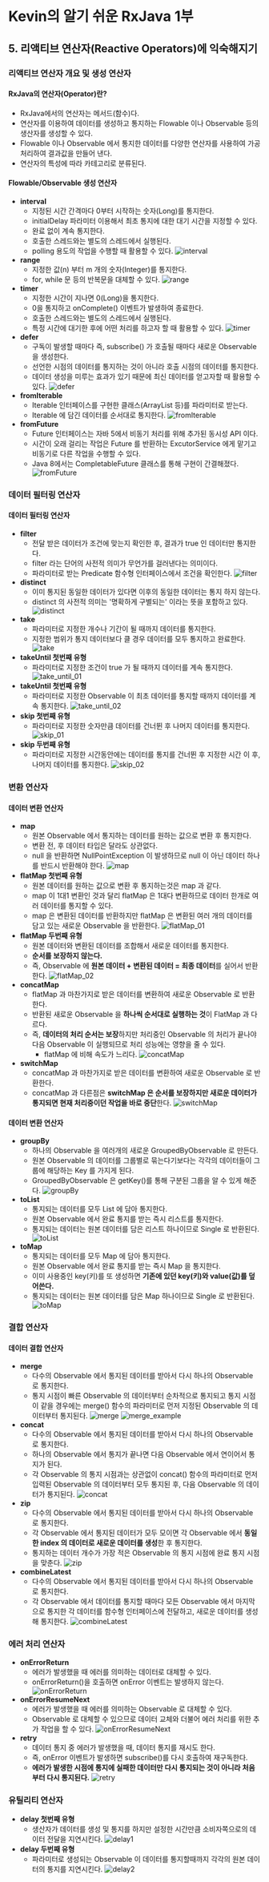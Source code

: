 # Kevin의 알기 쉬운 RxJava 1부
## 5. 리액티브 연산자(Reactive Operators)에 익숙해지기

### 리액티브 연산자 개요 및 생성 연산자
#### RxJava의 연산자(Operator)란?
- RxJava에서의 연산자는 메서드(함수)다.
- 연산자를 이용하여 데이터를 생성하고 통지하는 Flowable 이나 Observable 등의 생산자를 생성할 수 있다.
- Flowable 이나 Observable 에서 통지한 데이터를 다양한 연산자를 사용하여 가공 처리하여 결과값을 만들어 낸다.
- 연산자의 특성에 따라 카테고리로 분류된다.
  
#### Flowable/Observable 생성 연산자
- **interval**
  - 지정된 시간 간격마다 0부터 시작하는 숫자(Long)를 통지한다.
  - initialDelay 파라미터 이용해서 최초 통지에 대한 대기 시간을 지정할 수 있다.
  - 완료 없이 계속 통지한다.
  - 호출한 스레드와는 별도의 스레드에서 실행된다.
  - polling 용도의 작업을 수행할 때 활용할 수 있다.
    ![interval](../img/interval.png)
- **range**
  - 지정한 값(n) 부터 m 개의 숫자(Integer)를 통지한다.
  - for, while 문 등의 반복문을 대체할 수 있다.
    ![range](../img/range.png)
- **timer**
  - 지정한 시간이 지나면 0(Long)을 통지한다.
  - 0을 통지하고 onComplete() 이벤트가 발생하여 종료한다.
  - 호출한 스레드와는 별도의 스레드에서 실행된다.
  - 특정 시간에 대기한 후에 어떤 처리를 하고자 할 때 활용할 수 있다.
    ![timer](../img/timer.png)
- **defer**
  - 구독이 발생할 때마다 즉, subscribe() 가 호출될 때마다 새로운 Observable을 생성한다.
  - 선언한 시점의 데이터를 통지하는 것이 아니라 호출 시점의 데이터를 통지한다.
  - 데이터 생성을 미루는 효과가 있기 때문에 최신 데이터를 얻고자할 때 활용할 수 있다.
  ![defer](../img/defer.png)
- **fromIterable**
  - Iterable 인터페이스를 구현한 클래스(ArrayList 등)를 파라미터로 받는다.
  - Iterable 에 담긴 데이터를 순서대로 통지한다.
  ![fromIterable](../img/fromIterable.png)
- **fromFuture**
  - Future 인터페이스는 자바 5에서 비동기 처리를 위해 추가된 동시성 API 이다.
  - 시간이 오래 걸리는 작업은 Future 를 반환하는 ExcutorService 에게 맡기고 비동기로 다른 작업을 수행할 수 있다.
  - Java 8에서는 CompletableFuture 클래스를 통해 구현이 간결해졌다.
  ![fromFuture](../img/fromFuture.png)

### 데이터 필터링 연산자
#### 데이터 필터링 연산자
- **filter**
  - 전달 받은 데이터가 조건에 맞는지 확인한 후, 결과가 true 인 데이터만 통지한다.
  - filter 라는 단어의 사전적 의미가 무언가를 걸러낸다는 의미이다.
  - 파라미터로 받는 Predicate 함수형 인터페이스에서 조건을 확인한다.
![filter](../img/filter.png)
- **distinct**
  - 이미 통지된 동일한 데이터가 있다면 이후의 동일한 데이터는 통지 하지 않는다.
  - distinct 의 사전적 의미는 '명확하게 구별되는' 이라는 뜻을 포함하고 있다.
![distinct](../img/distinct.png)
- **take**
  - 파라미터로 지정한 개수나 기간이 될 때까지 데이터를 통지한다.
  - 지정한 범위가 통지 데이터보다 클 경우 데이터를 모두 통지하고 완료한다.
![take](../img/take.png)
- **takeUntil 첫번째 유형**
  - 파라미터로 지정한 조건이 true 가 될 때까지 데이터를 계속 통지한다. 
![take_until_01](../img/take_until_01.png)
- **takeUntil 첫번째 유형**
  - 파라미터로 지정한 Observable 이 최초 데이터를 통지할 때까지 데이터를 계속 통지한다.
![take_until_02](../img/take_until_02.png)
- **skip 첫번째 유형**
  - 파라미터로 지정한 숫자만큼 데이터를 건너뛴 후 나머지 데이터를 통지한다.
![skip_01](../img/skip_01.png)
- **skip 두번째 유형**
  - 파라미터로 지정한 시간동안에는 데이터를 통지를 건너뛴 후 지정한 시간 이 후, 나머지 데이터를 통지한다.
![skip_02](../img/skip_02.png)

### 변환 연산자
#### 데이터 변환 연산자  
- **map**
  - 원본 Observable 에서 통지하는 데이터를 원하는 값으로 변환 후 통지한다.
  - 변환 전, 후 데이터 타입은 달라도 상관없다.
  - null 을 반환하면 NullPointException 이 발생하므로 null 이 아닌 데이터 하나를 반드시 반환해야 한다.
    ![map](../img/map.png)
- **flatMap 첫번째 유형**
  - 원본 데이터를 원하는 값으로 변환 후 통지하는것은 map 과 같다.
  - map 이 1대1 변환인 것과 달리 flatMap 은 1대다 변환하므로 데이터 한개로 여러 데이터를 통지할 수 있다.
  - map 은 변환된 데이터를 반환하지만 flatMap 은 변환된 여러 개의 데이터를 담고 있는 새로운 Observable 을 반환한다.
    ![flatMap_01](../img/flatMap_01.png)
- **flatMap 두번째 유형**
  - 원본 데이터와 변환된 데이터를 조합해서 새로운 데이터를 통지한다.
  - **순서를 보장하지 않는다.**
  - 즉, Observable 에 **원본 데이터 + 변환된 데이터 = 최종 데이터**를 실어서 반환한다.
    ![flatMap_02](../img/flatMap_02.png)
- **concatMap**
  - flatMap 과 마찬가지로 받은 데이터를 변환하여 새로운 Observable 로 반환한다.
  - 반환된 새로운 Observable 을 **하나씩 순서대로 실행하는 것**이 FlatMap 과 다르다.
  - 즉, **데이터의 처리 순서는 보장**하지만 처리중인 Observable 의 처리가 끝나야 다음 Observable 이 실행되므로 처리 성능에는 영향을 줄 수 있다.
    - flatMap 에 비해 속도가 느리다.
    ![concatMap](../img/concatMap.png)
- **switchMap**
  - concatMap 과 마찬가지로 받은 데이터를 변환하여 새로운 Observable 로 반환한다.
  - concatMap 과 다른점은 **switchMap 은 순서를 보장하지만 새로운 데이터가 통지되면 현재 처리중이던 작업을 바로 중단**한다.
    ![switchMap](../img/switchMap.png)

#### 데이터 변환 연산자
- **groupBy**
  - 하나의 Observable 을 여러개의 새로운 GroupedByObservable 로 만든다.
  - 원본 Observable 의 데이터를 그룹별로 묶는다기보다는 각각의 데이터들이 그룹에 해당하는 Key 를 가지게 된다.
  - GroupedByObservable 은 getKey()를 통해 구분된 그룹을 알 수 있게 해준다.
    ![groupBy](../img/groupBy.png)
- **toList**
  - 통지되는 데이터를 모두 List 에 담아 통지한다.
  - 원본 Observable 에서 완료 통지를 받는 즉시 리스트를 통지한다.
  - 통지되는 데이터는 원본 데이터를 담은 리스트 하나이므로 Single 로 반환된다.
    ![toList](../img/toList.png)
- **toMap**
  - 통지되는 데이터를 모두 Map 에 담아 통지한다.
  - 원본 Observable 에서 완료 통지를 받는 즉시 Map 을 통지한다.
  - 이미 사용중인 key(키)를 또 생성하면 **기존에 있던 key(키)와 value(값)를 덮어쓴다.**
  - 통지되는 데이터는 원본 데이터를 담은 Map 하나이므로 Single 로 반환된다. 
    ![toMap](../img/toMap.png)

### 결합 연산자
#### 데이터 결합 연산자
- **merge**
  - 다수의 Observable 에서 통지된 데이터를 받아서 다시 하나의 Observable 로 통지한다.
  - 통지 시점이 빠른 Observable 의 데이터부터 순차적으로 통지되고 통지 시점이 같을 경우에는 merge() 함수의 파라미터로 먼저 지정된 Observable 의 데이터부터 통지된다. 
  ![merge](../img/merge.png)
  ![merge_example](../img/merge_example.png)
- **concat**
  - 다수의 Observable 에서 통지된 데이터를 받아서 다시 하나의 Observable 로 통지한다.
  - 하나의 Observable 에서 통지가 끝나면 다음 Observable 에서 연이어서 통지가 된다.
  - 각 Observable 의 통지 시점과는 상관없이 concat() 함수의 파라미터로 먼저 입력된 Observable 의 데이터부터 모두 통지된 후, 다음 Observable 의 데이터가 통지된다.
  ![concat](../img/concat.png)
- **zip**
  - 다수의 Observable 에서 통지된 데이터를 받아서 다시 하나의 Observable 로 통지한다.
  - 각 Observable 에서 통지된 데이터가 모두 모이면 각 Observable 에서 **동일한 index 의 데이터로 새로운 데이터를 생성**한 후 통지한다.
  - 통지하는 데이터 개수가 가장 적은 Observable 의 통지 시점에 완료 통지 시점을 맞춘다.
    ![zip](../img/zip.png)
- **combineLatest**
  - 다수의 Observable 에서 통지된 데이터를 받아서 다시 하나의 Observable 로 통지한다.
  - 각 Observable 에서 데이터를 통지할 때마다 모든 Observable 에서 마지막으로 통지한 각 데이터를 함수형 인터페이스에 전달하고, 새로운 데이터를 생성해 통지한다.
    ![combineLatest](../img/combineLatest.png)

### 에러 처리 연산자
- **onErrorReturn**
  - 에러가 발생했을 때 에러를 의미하는 데이터로 대체할 수 있다.
  - onErrorReturn()을 호출하면 onError 이벤트는 발생하지 않는다.   
    ![onErrorReturn](../img/onErrorReturn.png)
- **onErrorResumeNext**
  - 에러가 발생했을 때 에러를 의미하는 Observable 로 대체할 수 있다.
  - Observable 로 대체할 수 있으므로 데이터 교체와 더불어 에러 처리를 위한 추가 작업을 할 수 있다.
    ![onErrorResumeNext](../img/onErrorResumeNext.png)
- **retry**
  - 데이터 통지 중 에러가 발생했을 때, 데이터 통지를 재시도 한다.
  - 즉, onError 이벤트가 발생하면 subscribe()를 다시 호출하여 재구독한다.
  - **에러가 발생한 시점에 통지에 실패한 데이터만 다시 통지되는 것이 아니라 처음부터 다시 통지된다.**
    ![retry](../img/retry.png)

### 유틸리티 연산자
- **delay 첫번째 유형**
  - 생산자가 데이터를 생성 및 통지를 하지만 설정한 시간만큼 소비자쪽으로의 데이터 전달을 지연시킨다.
    ![delay1](../img/delay1.png)
- **delay 두번째 유형**
  - 파라미터로 생성되는 Observable 이 데이터를 통지할때까지 각각의 원본 데이터의 통지를 지연시킨다.
    ![delay2](../img/delay2.png)
